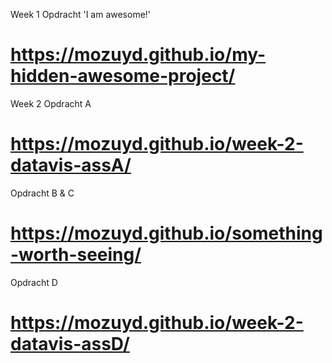 Week 1
Opdracht 'I am awesome!'
# https://mozuyd.github.io/my-hidden-awesome-project/

Week 2
Opdracht A 
# https://mozuyd.github.io/week-2-datavis-assA/

Opdracht B & C
# https://mozuyd.github.io/something-worth-seeing/

Opdracht D
# https://mozuyd.github.io/week-2-datavis-assD/
